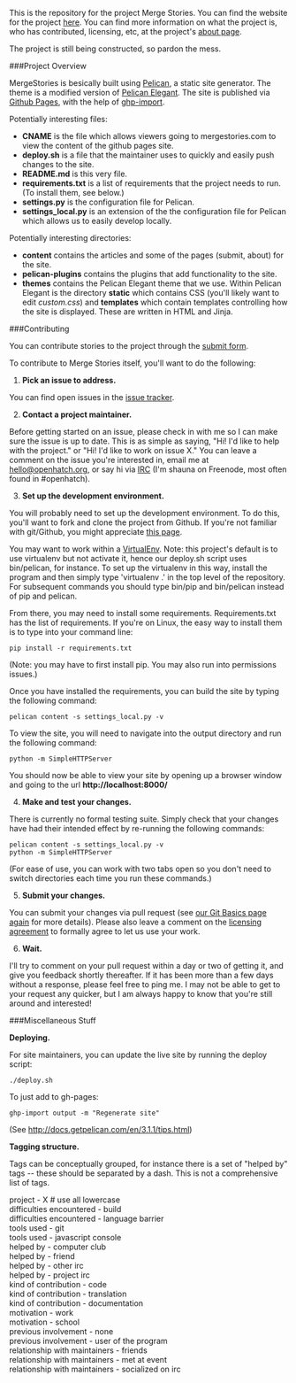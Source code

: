 This is the repository for the project Merge Stories.  You can find the website for the project [here](http://mergestories.com/).  You can find more information on what the project is, who has contributed, licensing, etc, at the project's [about page](http://mergestories.com/pages/About.html).

The project is still being constructed, so pardon the mess.

###Project Overview

MergeStories is besically built using [Pelican](http://blog.getpelican.com/), a static site generator.  The theme is a modified version of [Pelican Elegant](http://oncrashreboot.com/elegant-best-pelican-theme-features).   The site is published via [Github Pages](https://pages.github.com/), with the help of [ghp-import](https://github.com/davisp/ghp-import).

Potentially interesting files:
+ __CNAME__ is the file which allows viewers going to mergestories.com to view the content of the github pages site.  
+ __deploy.sh__ is a file that the maintainer uses to quickly and easily push changes to the site.
+ __README.md__ is this very file.
+ __requirements.txt__ is a list of requirements that the project needs to run.  (To install them, see below.)
+ __settings.py__ is the configuration file for Pelican.
+ __settings_local.py__ is an extension of the the configuration file for Pelican which allows us to easily develop locally.

Potentially interesting directories:
+ __content__ contains the articles and some of the pages (submit, about) for the site.  
+ __pelican-plugins__ contains the plugins that add functionality to the site.  
+ __themes__ contains the Pelican Elegant theme that we use.  Within Pelican Elegant is the directory __static__ which contains CSS (you'll likely want to edit _custom.css_) and __templates__ which contain templates controlling how the site is displayed.  These are written in HTML and Jinja.

###Contributing

You can contribute stories to the project through the [submit form](http://mergestories.com/pages/Submit.html).

To contribute to Merge Stories itself, you'll want to do the following:

1) __Pick an issue to address.__  

You can find open issues in the [issue tracker](https://github.com/openhatch/oh-contribution-stories/issues).

2) __Contact a project maintainer.__  

Before getting started on an issue, please check in with me so I can make sure the issue is up to date.  This is as simple as saying, "Hi!  I'd like to help with the project." or "Hi!  I'd like to work on issue X."  You can leave a comment on the issue you're interested in, email me at hello@openhatch.org, or say hi via [IRC](http://openhatch.readthedocs.org/en/latest/community/contact.html) (I'm shauna on Freenode, most often found in #openhatch).

3) __Set up the development environment.__  

You will probably need to set up the development environment.  To do this, you'll want to fork and clone the project from Github.  If you're not familiar with git/Github, you might appreciate [this page](https://openhatch.org/wiki/Git_Basics).  

You may want to work within a [VirtualEnv](http://virtualenv.readthedocs.org/en/latest/virtualenv.html). Note: this project's default is to use virtualenv but not activate it, hence our deploy.sh script uses bin/pelican, for instance.  To set up the virtualenv in this way, install the program and then simply type 'virtualenv .' in the top level of the repository.  For subsequent commands you should type bin/pip and bin/pelican instead of pip and pelican.

From there, you may need to install some requirements.  Requirements.txt has the list of requirements.  If you're on Linux, the easy way to install them is to type into your command line: 

    pip install -r requirements.txt

(Note: you may have to first install pip.  You may also run into permissions issues.)

Once you have installed the requirements, you can build the site by typing the following command:

    pelican content -s settings_local.py -v

To view the site, you will need to navigate into the output directory and run the following command:

    python -m SimpleHTTPServer
    
You should now be able to view your site by opening up a browser window and going to the url __http://localhost:8000/__

4) __Make and test your changes.__

There is currently no formal testing suite.  Simply check that your changes have had their intended effect by re-running the following commands:

    pelican content -s settings_local.py -v
    python -m SimpleHTTPServer    

(For ease of use, you can work with two tabs open so you don't need to switch directories each time you run these commands.)

5)  __Submit your changes.__

You can submit your changes via pull request (see [our Git Basics page again](https://openhatch.org/wiki/Git_Basics) for more details).  Please also leave a comment on the [licensing agreement](https://github.com/openhatch/oh-contribution-stories/issues/27) to formally agree to let us use your work. 

6)  __Wait.__  

I'll try to comment on your pull request within a day or two of getting it, and give you feedback shortly thereafter.  If it has been more than a few days without a response, please feel free to ping me.  I may not be able to get to your request any quicker, but I am always happy to know that you're still around and interested!

###Miscellaneous Stuff

__Deploying.__

For site maintainers, you can update the live site by running the deploy script:

    ./deploy.sh

To just add to gh-pages:

    ghp-import output -m "Regenerate site"

(See http://docs.getpelican.com/en/3.1.1/tips.html)

__Tagging structure.__

Tags can be conceptually grouped, for instance there is a set of "helped by" tags -- these should be separated by a dash.
This is not a comprehensive list of tags.  

project - X         # use all lowercase  
difficulties encountered - build  
difficulties encountered - language barrier  
tools used - git  
tools used - javascript console  
helped by - computer club  
helped by - friend  
helped by - other irc  
helped by - project irc  
kind of contribution - code  
kind of contribution - translation  
kind of contribution - documentation  
motivation - work  
motivation - school  
previous involvement - none  
previous involvement - user of the program  
relationship with maintainers - friends  
relationship with maintainers - met at event  
relationship with maintainers - socialized on irc  

